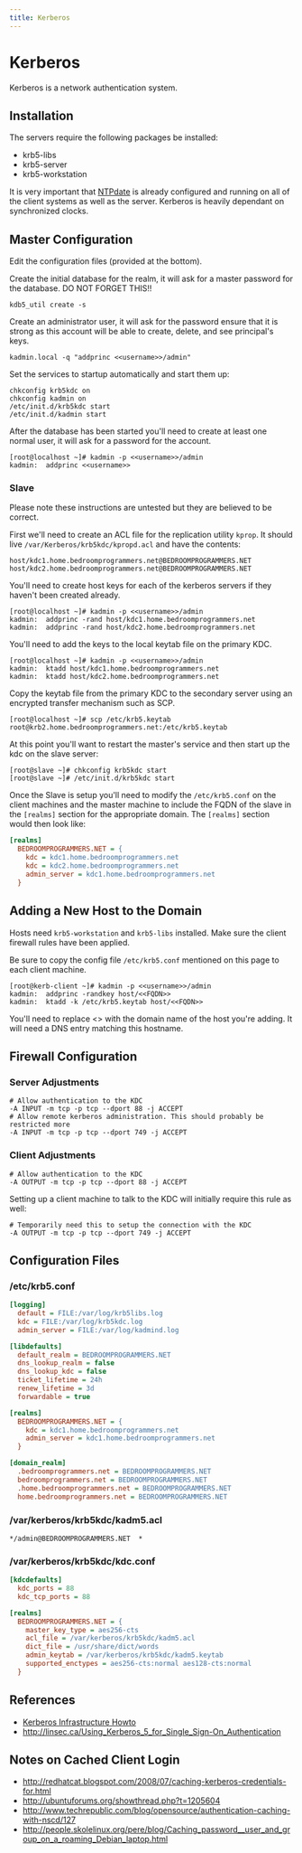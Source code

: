 ```yaml
---
title: Kerberos
---
```


# Kerberos

Kerberos is a network authentication system.

## Installation

The servers require the following packages be installed:

* krb5-libs
* krb5-server
* krb5-workstation

It is very important that [NTPdate][1] is already configured and running on all
of the client systems as well as the server. Kerberos is heavily dependant on
synchronized clocks.

## Master Configuration

Edit the configuration files (provided at the bottom).

Create the initial database for the realm, it will ask for a master password
for the database. DO NOT FORGET THIS!!

```
kdb5_util create -s
```

Create an administrator user, it will ask for the password ensure that it is
strong as this account will be able to create, delete, and see principal's
keys.

```
kadmin.local -q "addprinc <<username>>/admin"
```

Set the services to startup automatically and start them up:

```
chkconfig krb5kdc on
chkconfig kadmin on
/etc/init.d/krb5kdc start
/etc/init.d/kadmin start
```

After the database has been started you'll need to create at least one normal
user, it will ask for a password for the account.

```
[root@localhost ~]# kadmin -p <<username>>/admin
kadmin:  addprinc <<username>>
```

### Slave

Please note these instructions are untested but they are believed to be
correct.

First we'll need to create an ACL file for the replication utility `kprop`. It
should live `/var/Kerberos/krb5kdc/kpropd.acl` and have the contents:

```
host/kdc1.home.bedroomprogrammers.net@BEDROOMPROGRAMMERS.NET
host/kdc2.home.bedroomprogrammers.net@BEDROOMPROGRAMMERS.NET
```

You'll need to create host keys for each of the kerberos servers if they
haven't been created already.

```
[root@localhost ~]# kadmin -p <<username>>/admin
kadmin:  addprinc -rand host/kdc1.home.bedroomprogrammers.net
kadmin:  addprinc -rand host/kdc2.home.bedroomprogrammers.net
```

You'll need to add the keys to the local keytab file on the primary KDC.

```
[root@localhost ~]# kadmin -p <<username>>/admin
kadmin:  ktadd host/kdc1.home.bedroomprogrammers.net
kadmin:  ktadd host/kdc2.home.bedroomprogrammers.net
```

Copy the keytab file from the primary KDC to the secondary server using an
encrypted transfer mechanism such as SCP.

```
[root@localhost ~]# scp /etc/krb5.keytab root@krb2.home.bedroomprogrammers.net:/etc/krb5.keytab
```

At this point you'll want to restart the master's service and then start up the
kdc on the slave server:

```
[root@slave ~]# chkconfig krb5kdc start
[root@slave ~]# /etc/init.d/krb5kdc start
```

Once the Slave is setup you'll need to modify the `/etc/krb5.conf` on the
client machines and the master machine to include the FQDN of the slave in the
`[realms]` section for the appropriate domain. The `[realms]` section would
then look like:

```ini
[realms]
  BEDROOMPROGRAMMERS.NET = {
    kdc = kdc1.home.bedroomprogrammers.net
    kdc = kdc2.home.bedroomprogrammers.net
    admin_server = kdc1.home.bedroomprogrammers.net
  }
```

## Adding a New Host to the Domain

Hosts need `krb5-workstation` and `krb5-libs` installed. Make sure the client
firewall rules have been applied.

Be sure to copy the config file `/etc/krb5.conf` mentioned on this page to each
client machine.

```
[root@kerb-client ~]# kadmin -p <<username>>/admin
kadmin:  addprinc -randkey host/<<FQDN>>
kadmin:  ktadd -k /etc/krb5.keytab host/<<FQDN>>
```

You'll need to replace <<FQDN>> with the domain name of the host you're adding.
It will need a DNS entry matching this hostname.

## Firewall Configuration

### Server Adjustments

```
# Allow authentication to the KDC
-A INPUT -m tcp -p tcp --dport 88 -j ACCEPT
# Allow remote kerberos administration. This should probably be restricted more
-A INPUT -m tcp -p tcp --dport 749 -j ACCEPT
```

### Client Adjustments

```
# Allow authentication to the KDC
-A OUTPUT -m tcp -p tcp --dport 88 -j ACCEPT
```

Setting up a client machine to talk to the KDC will initially require this rule
as well:

```
# Temporarily need this to setup the connection with the KDC
-A OUTPUT -m tcp -p tcp --dport 749 -j ACCEPT
```

## Configuration Files

### /etc/krb5.conf

```ini
[logging]
  default = FILE:/var/log/krb5libs.log
  kdc = FILE:/var/log/krb5kdc.log
  admin_server = FILE:/var/log/kadmind.log

[libdefaults]
  default_realm = BEDROOMPROGRAMMERS.NET
  dns_lookup_realm = false
  dns_lookup_kdc = false
  ticket_lifetime = 24h
  renew_lifetime = 3d
  forwardable = true

[realms]
  BEDROOMPROGRAMMERS.NET = {
    kdc = kdc1.home.bedroomprogrammers.net
    admin_server = kdc1.home.bedroomprogrammers.net
  }

[domain_realm]
  .bedroomprogrammers.net = BEDROOMPROGRAMMERS.NET
  bedroomprogrammers.net = BEDROOMPROGRAMMERS.NET
  .home.bedroomprogrammers.net = BEDROOMPROGRAMMERS.NET
  home.bedroomprogrammers.net = BEDROOMPROGRAMMERS.NET
```

### /var/kerberos/krb5kdc/kadm5.acl

```
*/admin@BEDROOMPROGRAMMERS.NET  *
```

### /var/kerberos/krb5kdc/kdc.conf

```ini
[kdcdefaults]
  kdc_ports = 88
  kdc_tcp_ports = 88

[realms]
  BEDROOMPROGRAMMERS.NET = {
    master_key_type = aes256-cts
    acl_file = /var/kerberos/krb5kdc/kadm5.acl
    dict_file = /usr/share/dict/words
    admin_keytab = /var/kerberos/krb5kdc/kadm5.keytab
    supported_enctypes = aes256-cts:normal aes128-cts:normal 
  }
```

## References

* [Kerberos Infrastructure Howto][2]
* http://linsec.ca/Using_Kerberos_5_for_Single_Sign-On_Authentication

## Notes on Cached Client Login

* http://redhatcat.blogspot.com/2008/07/caching-kerberos-credentials-for.html
* http://ubuntuforums.org/showthread.php?t=1205604
* http://www.techrepublic.com/blog/opensource/authentication-caching-with-nscd/127
* http://people.skolelinux.org/pere/blog/Caching_password__user_and_group_on_a_roaming_Debian_laptop.html

[1]: ../ntpdate/
[2]: http://cryptnet.net/fdp/admin/kerby-infra/en/kerby-infra.html#configure

